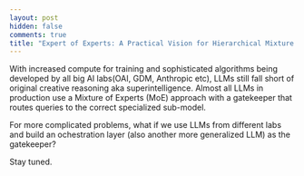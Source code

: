 ```yaml
---
layout: post
hidden: false
comments: true
title: "Expert of Experts: A Practical Vision for Hierarchical Mixture of LLMs"
---
```

With increased compute for training and sophisticated algorithms being developed by all big AI labs(OAI, GDM, Anthropic etc), LLMs still fall short of original creative reasoning aka superintelligence. Almost all LLMs in production use a Mixture of Experts (MoE) approach with a gatekeeper that routes queries to the correct specialized sub-model.

For more complicated problems, what if we use LLMs from different labs and build an ochestration layer (also another more generalized LLM) as the gatekeeper?

Stay tuned.